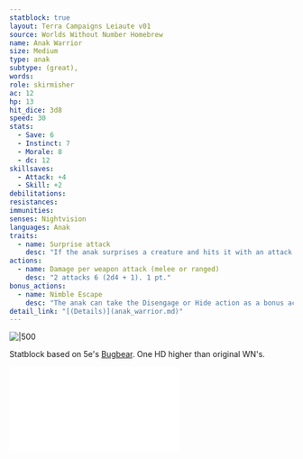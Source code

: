 ```yaml
---
statblock: true
layout: Terra Campaigns Leiaute v01
source: Worlds Without Number Homebrew
name: Anak Warrior
size: Medium
type: anak
subtype: (great),
words: 
role: skirmisher
ac: 12
hp: 13
hit_dice: 3d8
speed: 30
stats:
  - Save: 6
  - Instinct: 7
  - Morale: 8
  - dc: 12
skillsaves:
  - Attack: +4
  - Skill: +2
debilitations: 
resistances:
immunities:
senses: Nightvision
languages: Anak
traits:
  - name: Surprise attack
    desc: "If the anak surprises a creature and hits it with an attack during the first round of combat, the target takes an extra 6 (2d4 + 1) damage from the attack. 0 pt."
actions:
  - name: Damage per weapon attack (melee or ranged)
    desc: "2 attacks 6 (2d4 + 1). 1 pt."
bonus_actions:
  - name: Nimble Escape
    desc: "The anak can take the Disengage or Hide action as a bonus action on each of its turns. 1 pt."
detail_link: "[(Details)](anak_warrior.md)"
---
```


![|500](https://i.imgur.com/0EyuYIv.png)

Statblock based on 5e's [Bugbear](https://5e.tools/bestiary.html#bugbear_mm). One HD higher than original WN's.

![Anak](/arrival/context/cultures.md#Anak)
